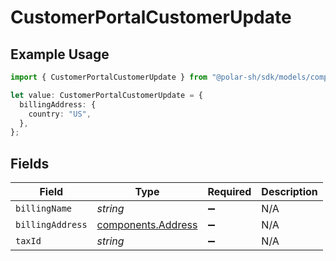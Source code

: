 # CustomerPortalCustomerUpdate

## Example Usage

```typescript
import { CustomerPortalCustomerUpdate } from "@polar-sh/sdk/models/components/customerportalcustomerupdate.js";

let value: CustomerPortalCustomerUpdate = {
  billingAddress: {
    country: "US",
  },
};
```

## Fields

| Field                                                    | Type                                                     | Required                                                 | Description                                              |
| -------------------------------------------------------- | -------------------------------------------------------- | -------------------------------------------------------- | -------------------------------------------------------- |
| `billingName`                                            | *string*                                                 | :heavy_minus_sign:                                       | N/A                                                      |
| `billingAddress`                                         | [components.Address](../../models/components/address.md) | :heavy_minus_sign:                                       | N/A                                                      |
| `taxId`                                                  | *string*                                                 | :heavy_minus_sign:                                       | N/A                                                      |